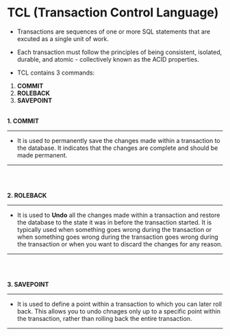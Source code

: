 # TCL (Transaction Control Language)

- Transactions are sequences of one or more SQL statements that are excuted as a single unit of work.

- Each transaction must follow the principles of being consistent, isolated, durable, and atomic - collectively known as the ACID properties.

- TCL contains 3 commands:

1. **COMMIT**
2. **ROLEBACK**
3. **SAVEPOINT**
<br><br>

**1. COMMIT**
<hr>

- It is used to permanently save the changes made within a transaction to the database. It indicates that the changes are complete and should be made permanent.
<hr>

<br><br>

**2. ROLEBACK**
<hr>

- It is used to **Undo** all the changes made within a transaction and restore the database to the state it was in before the transaction started. It is typically used when something goes wrong during the transaction or when something goes wrong during the transaction goes wrong during the transaction or when you want to discard the changes for any reason.
<hr>

<br><br>

**3. SAVEPOINT**
<hr>

- It is used to define a point within a transaction to which you can later roll back. This allows you to undo chnages only up to a specific point within the transaction, rather than rolling back the entire transaction.

<hr>
